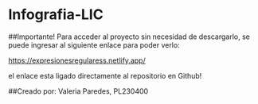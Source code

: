 # Infografia-LIC
##Importante!
Para acceder al proyecto sin necesidad de descargarlo, se puede ingresar al siguiente enlace para poder verlo:

https://expresionesregularess.netlify.app/

el enlace esta ligado directamente al repositorio en Github!

##Creado por:
Valeria Paredes, PL230400
